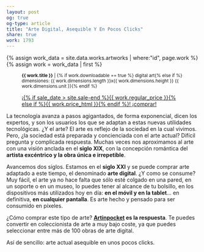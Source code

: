 ```yaml
---
layout: post
og: true
og-type: article
title: "Arte Digital, Asequible Y En Pocos Clicks" 
share: true
work: 1793
---
```


{% assign work_data = site.data.works.artworks | where:"id", page.work %}
{% assign work = work_data | first %}
<figure class="text-center">
	<div class="padding-artwork-container">
		<div class="embed-container embed-container_4-3">
			<core-image sizing="cover" class="core-image-size" preload fade src="{{ work.featured_src }}"></core-image>	
		</div>
	</div>
	<figcaption>
		<p><small><strong>{{ work.title }}</strong> | {% if work.downloadable == true %} digital art{% else if %} dimensiones: {{ work.dimensions.length }}x{{ work.dimensions.height }} {{ work.dimensions.unit }}{% endif %}</small></p>
		<p><a href="{{ work.permalink }}" class="btn btn-primary btn-lg">¡{% if sale_date > site.sale-end %}{{ work.regular_price }}{% else if %}{{ work.price_html }}{% endif %}! ¡comprar! <i class="fa fa-credit-card"></i></a></p>
	</figcaption>
</figure>

La tecnología avanza a pasos agigantados, de forma exponencial, dicen los expertos, y son los usuarios los que se adaptan a estas nuevas utilidades tecnológicas. ¿Y el arte? El arte es reflejo de la sociedad en la cual vivimos. Pero, ¿la sociedad está preparada y concienciada con el arte actual? Difícil pregunta y complicada respuesta. Muchas veces nos aproximamos al arte con una visión anclada en el **siglo XIX**, con la concepción romántica del **artista excéntrico y la obra única e irrepetible**.

Avancemos dos siglos. Estamos en el **siglo XXI** y se puede comprar arte adaptado a este tiempo, el denominado **arte digital**. ¿Y como se consume? Muy fácil, el arte ya no hace falta que sólo esté colgado en una pared, en un soporte o en un museo, lo puedes tener al alcance de tu bolsillo, en los dispositivos más utilizados hoy en día: **en el móvil y en la tablet**... en definitiva, **en cualquier pantalla**. Es arte hecho y pensado para ser consumido en píxeles.

¿Cómo comprar este tipo de arte? **[Artinpocket](http://www.artinpocket.cat/categoria-producto/digital/) es la respuesta**. Te puedes convertir en coleccionista de arte a muy bajo coste, ya que puedes seleccionar entre más de 100 obras de arte digital. 

Así de sencillo: arte actual asequible en unos pocos clicks.

